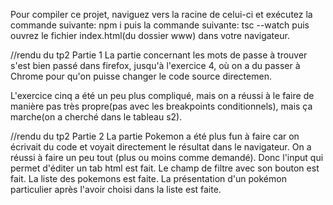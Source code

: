 Pour compiler ce projet, naviguez vers la racine de celui-ci et exécutez la commande suivante:
npm i
puis la commande suivante:
tsc --watch
puis ouvrez le fichier index.html(du dossier www) dans votre navigateur.

//rendu du tp2 Partie 1
La partie concernant les mots de passe à trouver s'est bien passé dans firefox, jusqu'à l'exercice 4, où on a du passer à Chrome pour qu'on puisse changer le code source directemen.

L'exercice cinq a été un peu plus compliqué, mais on a réussi à le faire de manière pas très propre(pas avec les breakpoints conditionnels), mais ça marche(on a cherché dans le tableau s2).

//rendu du tp2 Partie 2
La partie Pokemon a été plus fun à faire car on écrivait du code et voyait directement le résultat dans le navigateur.
On a réussi à faire un peu tout (plus ou moins comme demandé).
Donc l'input qui permet d'éditer un tab html est fait.
Le champ de filtre avec son bouton est fait.
La liste des pokemons est faite.
La présentation d'un pokémon particulier après l'avoir choisi dans la liste est faite.
